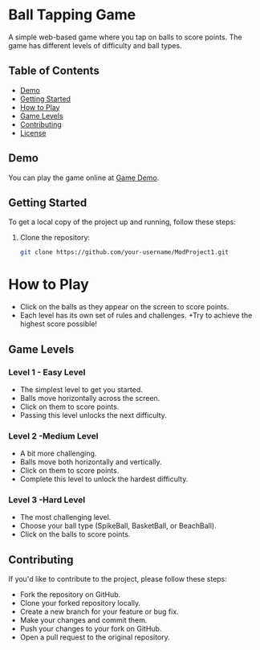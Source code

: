 # Ball Tapping Game

A simple web-based game where you tap on balls to score points. The game has different levels of difficulty and ball types.

## Table of Contents

- [Demo](#demo)
- [Getting Started](#getting-started)
- [How to Play](#how-to-play)
- [Game Levels](#game-levels)
- [Contributing](#contributing)
- [License](#license)

## Demo

You can play the game online at [Game Demo]((https://akshatrait.github.io/ModProject1/)).

## Getting Started

To get a local copy of the project up and running, follow these steps:

1. Clone the repository:

   ```bash
   git clone https://github.com/your-username/ModProject1.git

# How to Play
+ Click on the balls as they appear on the screen to score points.
+ Each level has its own set of rules and challenges.
+Try to achieve the highest score possible!
## Game Levels
### Level 1 - Easy Level
+ The simplest level to get you started.
+ Balls move horizontally across the screen.
+ Click on them to score points.
+ Passing this level unlocks the next difficulty.
### Level 2 -Medium Level
+ A bit more challenging.
+ Balls move both horizontally and vertically.
+ Click on them to score points.
+ Complete this level to unlock the hardest difficulty.
### Level 3 -Hard Level
+ The most challenging level.
+ Choose your ball type (SpikeBall, BasketBall, or BeachBall).
+ Click on the balls to score points.
## Contributing
If you'd like to contribute to the project, please follow these steps:

+ Fork the repository on GitHub.
+ Clone your forked repository locally.
+ Create a new branch for your feature or bug fix.
+ Make your changes and commit them.
+ Push your changes to your fork on GitHub.
+ Open a pull request to the original repository.
